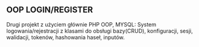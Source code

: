 ## OOP LOGIN/REGISTER

Drugi projekt z użyciem głównie PHP OOP, MYSQL: 
System logowania/rejestracji z klasami do obsługi bazy(CRUD), konfiguracji, sesji, walidacji, tokenów, hashowania haseł, inputów.

